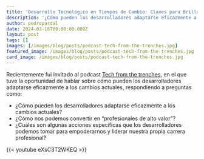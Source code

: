 ```yaml
---
title: 'Desarrollo Tecnológico en Tiempos de Cambio: Claves para Brillar en 2024'
description: '¿Cómo pueden los desarrolladores adaptarse eficazmente a los cambios actuales y convertirse en "profesionales de alto valor"?'
author: pedropardal
date: 2024-03-16T00:00:00.000Z
layout: post
tags: []
images: [/images/blog/posts/podcast-tech-from-the-trenches.jpg]
featured_image: /images/blog/posts/podcast-tech-from-the-trenches.jpg
card_image: /images/blog/posts/podcast-tech-from-the-trenches.jpg
---
```


Recientemente fui invitado al podcast [Tech from the trenches](https://www.youtube.com/@TechFromTheTrenches), en el que tuve la oportunidad de hablar sobre cómo pueden los desarrolladores adaptarse eficazmente a los cambios actuales, respondiendo a preguntas como:

- ¿Cómo pueden los desarrolladores adaptarse eficazmente a los cambios actuales? 
- ¿Cómo nos podemos convertir en “profesionales de alto valor”?
- ¿Cuáles son algunas acciones específicas que los desarrolladores podemos tomar para empoderarnos y liderar nuestra propia carrera profesional?

{{< youtube eXsC3T2WKEQ >}}
